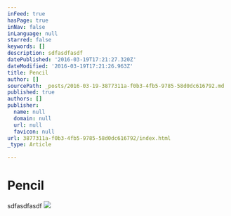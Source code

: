 ```yaml
---
inFeed: true
hasPage: true
inNav: false
inLanguage: null
starred: false
keywords: []
description: sdfasdfasdf
datePublished: '2016-03-19T17:21:27.320Z'
dateModified: '2016-03-19T17:21:26.963Z'
title: Pencil
author: []
sourcePath: _posts/2016-03-19-3877311a-f0b3-4fb5-9785-58d0dc616792.md
published: true
authors: []
publisher:
  name: null
  domain: null
  url: null
  favicon: null
url: 3877311a-f0b3-4fb5-9785-58d0dc616792/index.html
_type: Article

---
```

# Pencil

sdfasdfasdf
![](https://the-grid-user-content.s3-us-west-2.amazonaws.com/4b80758e-cf6f-4c9e-b0d3-79d6798aafa6.jpg)